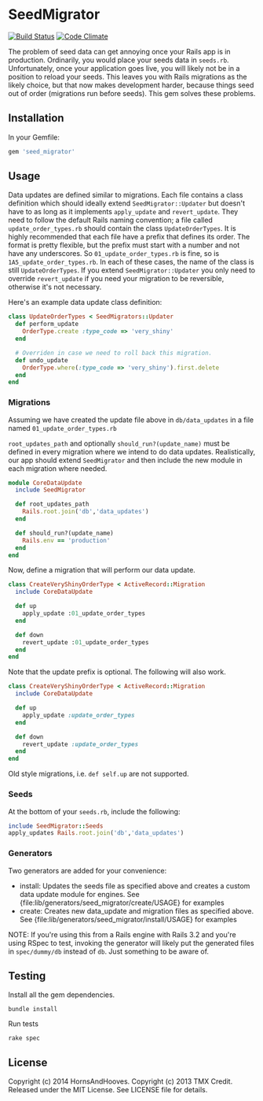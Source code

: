 # SeedMigrator

[![Build Status](https://secure.travis-ci.org/HornsAndHooves/seed_migrator.png)](http://travis-ci.org/HornsAndHooves/seed_migrator)
[![Code Climate](https://codeclimate.com/github/HornsAndHooves/seed_migrator.png)](https://codeclimate.com/github/HornsAndHooves/seed_migrator)

The problem of seed data can get annoying once your Rails app is in production.
Ordinarily, you would place your seeds data in `seeds.rb`.  Unfortunately, once
your application goes live, you will likely not be in a position to reload your
seeds.  This leaves you with Rails migrations as the likely choice, but
that now makes development harder, because things seed out of order (migrations
run before seeds).  This gem solves these problems.

## Installation

In your Gemfile:

```ruby
gem 'seed_migrator'
```

## Usage

Data updates are defined similar to migrations.  Each file contains a class
definition which should ideally extend `SeedMigrator::Updater` but doesn't have
to as long as it implements `apply_update` and `revert_update`.  They need to
follow the default Rails naming convention; a file called
`update_order_types.rb` should contain the class `UpdateOrderTypes`.  It is
highly recommended that each file have a prefix that defines its order.  The
format is pretty flexible, but the prefix must start with a number and not have
any underscores.  So `01_update_order_types.rb` is fine, so is
`1A5_update_order_types.rb`.  In each of these cases, the name of the class is
still `UpdateOrderTypes`.  If you extend `SeedMigrator::Updater` you only need to
override `revert_update` if you need your migration to be reversible, otherwise
it's not necessary.

Here's an example data update class definition:

```ruby
class UpdateOrderTypes < SeedMigrators::Updater
  def perform_update
    OrderType.create :type_code => 'very_shiny'
  end

  # Overriden in case we need to roll back this migration.
  def undo_update
    OrderType.where(:type_code => 'very_shiny').first.delete
  end
end
```

### Migrations

Assuming we have created the update file above in `db/data_updates` in a
file named `01_update_order_types.rb`

`root_updates_path` and  optionally `should_run?(update_name)` must be defined
in every migration where we intend to do data updates.  Realistically, our app
should extend `SeedMigrator` and then include the new module in each migration
where needed.

```ruby
module CoreDataUpdate
  include SeedMigrator

  def root_updates_path
    Rails.root.join('db','data_updates')
  end

  def should_run?(update_name)
    Rails.env == 'production'
  end
end
```

Now, define a migration that will perform our data update.

```ruby
class CreateVeryShinyOrderType < ActiveRecord::Migration
  include CoreDataUpdate

  def up
    apply_update :01_update_order_types
  end

  def down
    revert_update :01_update_order_types
  end
end
```

Note that the update prefix is optional.  The following will also work.

```ruby
class CreateVeryShinyOrderType < ActiveRecord::Migration
  include CoreDataUpdate

  def up
    apply_update :update_order_types
  end

  def down
    revert_update :update_order_types
  end
end
```

Old style migrations, i.e. `def self.up` are not supported.

### Seeds

At the bottom of your `seeds.rb`, include the following:

```ruby
include SeedMigrator::Seeds
apply_updates Rails.root.join('db','data_updates')
```

### Generators

Two generators are added for your convenience:

  * install: Updates the seeds file as specified above and creates a custom
    data update module for engines. See
    {file:lib/generators/seed_migrator/create/USAGE} for examples
  * create: Creates new data\_update and migration files as specified above. See
    {file:lib/generators/seed_migrator/install/USAGE} for examples

NOTE: If you're using this from a Rails engine with Rails 3.2 and you're using
RSpec to test, invoking the generator will likely put the generated files in
`spec/dummy/db` instead of `db`.  Just something to be aware of.

## Testing

Install all the gem dependencies.

    bundle install

Run tests

    rake spec

## License

Copyright (c) 2014 HornsAndHooves.
Copyright (c) 2013 TMX Credit.
Released under the MIT License.  See LICENSE file for details.
